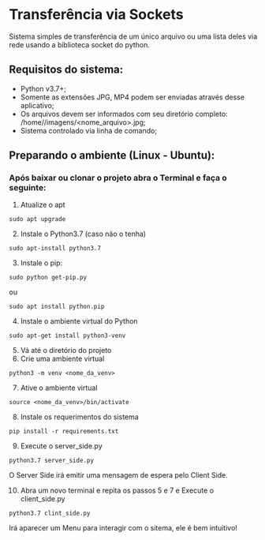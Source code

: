 # Transferência via Sockets

Sistema simples de transferência de um único arquivo ou uma lista deles via rede usando a biblioteca socket do python.

## Requisitos do sistema:
- Python v3.7+;
- Somente as extensões JPG, MP4 podem ser enviadas através desse aplicativo;
- Os arquivos devem ser informados com seu diretório completo: /home/<usuario>/imagens/<nome_arquivo>.jpg;
- Sistema controlado via linha de comando;

## Preparando o ambiente (Linux - Ubuntu):

### Após baixar ou clonar o projeto abra o Terminal e faça o seguinte:

1. Atualize o apt
```
sudo apt upgrade
```
2. Instale o Python3.7 (caso não o tenha)
```
sudo apt-install python3.7
```
3. Instale o pip:
```
sudo python get-pip.py
```
ou
```
sudo apt install python.pip
```
4. Instale o ambiente virtual do Python
```
sudo apt-get install python3-venv
```
5. Vá até o diretório do projeto
6. Crie uma ambiente virtual
```
python3 -m venv <nome_da_venv>
```
7. Ative o ambiente virtual
```
source <nome_da_venv>/bin/activate
```
8. Instale os requerimentos do sistema
```
pip install -r requirements.txt
```
9. Execute o server_side.py
```
python3.7 server_side.py
```
O Server Side irá emitir uma mensagem de espera pelo Client Side.

10. Abra um novo terminal e repita os passos 5 e 7 e Execute o client_side.py
```
python3.7 clint_side.py
```
Irá aparecer um Menu para interagir com o sitema, ele é bem intuitivo!
